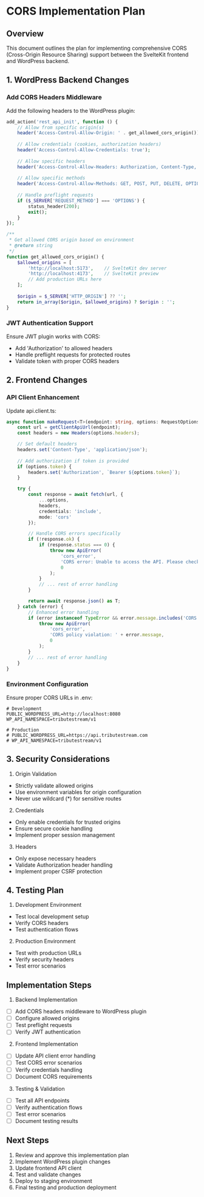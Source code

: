 # CORS Implementation Plan

## Overview
This document outlines the plan for implementing comprehensive CORS (Cross-Origin Resource Sharing) support between the SvelteKit frontend and WordPress backend.

## 1. WordPress Backend Changes

### Add CORS Headers Middleware
Add the following headers to the WordPress plugin:

```php
add_action('rest_api_init', function () {
    // Allow from specific origin(s)
    header('Access-Control-Allow-Origin: ' . get_allowed_cors_origin());
    
    // Allow credentials (cookies, authorization headers)
    header('Access-Control-Allow-Credentials: true');
    
    // Allow specific headers
    header('Access-Control-Allow-Headers: Authorization, Content-Type, X-Requested-With');
    
    // Allow specific methods
    header('Access-Control-Allow-Methods: GET, POST, PUT, DELETE, OPTIONS');
    
    // Handle preflight requests
    if ($_SERVER['REQUEST_METHOD'] === 'OPTIONS') {
        status_header(200);
        exit();
    }
});

/**
 * Get allowed CORS origin based on environment
 * @return string
 */
function get_allowed_cors_origin() {
    $allowed_origins = [
        'http://localhost:5173',    // SvelteKit dev server
        'http://localhost:4173',    // SvelteKit preview
        // Add production URLs here
    ];
    
    $origin = $_SERVER['HTTP_ORIGIN'] ?? '';
    return in_array($origin, $allowed_origins) ? $origin : '';
}
```

### JWT Authentication Support
Ensure JWT plugin works with CORS:
- Add 'Authorization' to allowed headers
- Handle preflight requests for protected routes
- Validate token with proper CORS headers

## 2. Frontend Changes

### API Client Enhancement
Update api.client.ts:

```typescript
async function makeRequest<T>(endpoint: string, options: RequestOptions = {}): Promise<T> {
    const url = getClientApiUrl(endpoint);
    const headers = new Headers(options.headers);

    // Set default headers
    headers.set('Content-Type', 'application/json');
    
    // Add authorization if token is provided
    if (options.token) {
        headers.set('Authorization', `Bearer ${options.token}`);
    }

    try {
        const response = await fetch(url, {
            ...options,
            headers,
            credentials: 'include',
            mode: 'cors'
        });

        // Handle CORS errors specifically
        if (!response.ok) {
            if (response.status === 0) {
                throw new ApiError(
                    'cors_error',
                    'CORS error: Unable to access the API. Please check CORS configuration.',
                    0
                );
            }
            // ... rest of error handling
        }

        return await response.json() as T;
    } catch (error) {
        // Enhanced error handling
        if (error instanceof TypeError && error.message.includes('CORS')) {
            throw new ApiError(
                'cors_error',
                'CORS policy violation: ' + error.message,
                0
            );
        }
        // ... rest of error handling
    }
}
```

### Environment Configuration
Ensure proper CORS URLs in .env:

```env
# Development
PUBLIC_WORDPRESS_URL=http://localhost:8080
WP_API_NAMESPACE=tributestream/v1

# Production
# PUBLIC_WORDPRESS_URL=https://api.tributestream.com
# WP_API_NAMESPACE=tributestream/v1
```

## 3. Security Considerations

1. Origin Validation
- Strictly validate allowed origins
- Use environment variables for origin configuration
- Never use wildcard (*) for sensitive routes

2. Credentials
- Only enable credentials for trusted origins
- Ensure secure cookie handling
- Implement proper session management

3. Headers
- Only expose necessary headers
- Validate Authorization header handling
- Implement proper CSRF protection

## 4. Testing Plan

1. Development Environment
- Test local development setup
- Verify CORS headers
- Test authentication flows

2. Production Environment
- Test with production URLs
- Verify security headers
- Test error scenarios

## Implementation Steps

1. Backend Implementation
- [ ] Add CORS headers middleware to WordPress plugin
- [ ] Configure allowed origins
- [ ] Test preflight requests
- [ ] Verify JWT authentication

2. Frontend Implementation
- [ ] Update API client error handling
- [ ] Test CORS error scenarios
- [ ] Verify credentials handling
- [ ] Document CORS requirements

3. Testing & Validation
- [ ] Test all API endpoints
- [ ] Verify authentication flows
- [ ] Test error scenarios
- [ ] Document testing results

## Next Steps

1. Review and approve this implementation plan
2. Implement WordPress plugin changes
3. Update frontend API client
4. Test and validate changes
5. Deploy to staging environment
6. Final testing and production deployment
